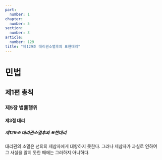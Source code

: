 ```yaml
---
part:
  number: 1
chapter:
  number: 5
section:
  number: 3
article:
  number: 129
title: "제129조 대리권소멸후의 표현대리"
---
```

# 민법

## 제1편 총칙

### 제5장 법률행위

#### 제3절 대리

##### 제129조 대리권소멸후의 표현대리

대리권의 소멸은 선의의 제삼자에게 대항하지 못한다. 그러나 제삼자가 과실로 인하여 그 사실을 알지 못한 때에는 그러하지 아니하다.
